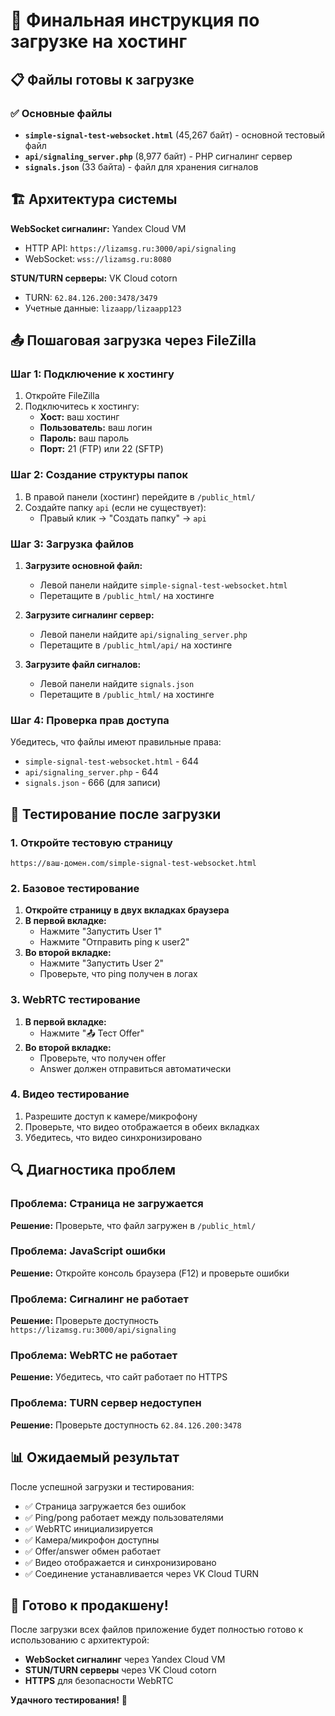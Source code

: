 # 🚀 Финальная инструкция по загрузке на хостинг

## 📋 Файлы готовы к загрузке

### ✅ Основные файлы
- **`simple-signal-test-websocket.html`** (45,267 байт) - основной тестовый файл
- **`api/signaling_server.php`** (8,977 байт) - PHP сигналинг сервер  
- **`signals.json`** (33 байта) - файл для хранения сигналов

## 🏗️ Архитектура системы

**WebSocket сигналинг:** Yandex Cloud VM
- HTTP API: `https://lizamsg.ru:3000/api/signaling`
- WebSocket: `wss://lizamsg.ru:8080`

**STUN/TURN серверы:** VK Cloud cotorn
- TURN: `62.84.126.200:3478/3479`
- Учетные данные: `lizaapp/lizaapp123`

## 📤 Пошаговая загрузка через FileZilla

### Шаг 1: Подключение к хостингу
1. Откройте FileZilla
2. Подключитесь к хостингу:
   - **Хост:** ваш хостинг
   - **Пользователь:** ваш логин
   - **Пароль:** ваш пароль
   - **Порт:** 21 (FTP) или 22 (SFTP)

### Шаг 2: Создание структуры папок
1. В правой панели (хостинг) перейдите в `/public_html/`
2. Создайте папку `api` (если не существует):
   - Правый клик → "Создать папку" → `api`

### Шаг 3: Загрузка файлов
1. **Загрузите основной файл:**
   - Левой панели найдите `simple-signal-test-websocket.html`
   - Перетащите в `/public_html/` на хостинге

2. **Загрузите сигналинг сервер:**
   - Левой панели найдите `api/signaling_server.php`
   - Перетащите в `/public_html/api/` на хостинге

3. **Загрузите файл сигналов:**
   - Левой панели найдите `signals.json`
   - Перетащите в `/public_html/` на хостинге

### Шаг 4: Проверка прав доступа
Убедитесь, что файлы имеют правильные права:
- `simple-signal-test-websocket.html` - 644
- `api/signaling_server.php` - 644
- `signals.json` - 666 (для записи)

## 🧪 Тестирование после загрузки

### 1. Откройте тестовую страницу
```
https://ваш-домен.com/simple-signal-test-websocket.html
```

### 2. Базовое тестирование
1. **Откройте страницу в двух вкладках браузера**
2. **В первой вкладке:**
   - Нажмите "Запустить User 1"
   - Нажмите "Отправить ping к user2"
3. **Во второй вкладке:**
   - Нажмите "Запустить User 2"
   - Проверьте, что ping получен в логах

### 3. WebRTC тестирование
1. **В первой вкладке:**
   - Нажмите "📤 Тест Offer"
2. **Во второй вкладке:**
   - Проверьте, что получен offer
   - Answer должен отправиться автоматически

### 4. Видео тестирование
1. Разрешите доступ к камере/микрофону
2. Проверьте, что видео отображается в обеих вкладках
3. Убедитесь, что видео синхронизировано

## 🔍 Диагностика проблем

### Проблема: Страница не загружается
**Решение:** Проверьте, что файл загружен в `/public_html/`

### Проблема: JavaScript ошибки
**Решение:** Откройте консоль браузера (F12) и проверьте ошибки

### Проблема: Сигналинг не работает
**Решение:** Проверьте доступность `https://lizamsg.ru:3000/api/signaling`

### Проблема: WebRTC не работает
**Решение:** Убедитесь, что сайт работает по HTTPS

### Проблема: TURN сервер недоступен
**Решение:** Проверьте доступность `62.84.126.200:3478`

## 📊 Ожидаемый результат

После успешной загрузки и тестирования:
- ✅ Страница загружается без ошибок
- ✅ Ping/pong работает между пользователями
- ✅ WebRTC инициализируется
- ✅ Камера/микрофон доступны
- ✅ Offer/answer обмен работает
- ✅ Видео отображается и синхронизировано
- ✅ Соединение устанавливается через VK Cloud TURN

## 🎯 Готово к продакшену!

После загрузки всех файлов приложение будет полностью готово к использованию с архитектурой:
- **WebSocket сигналинг** через Yandex Cloud VM
- **STUN/TURN серверы** через VK Cloud cotorn
- **HTTPS** для безопасности WebRTC

**Удачного тестирования!** 🚀
